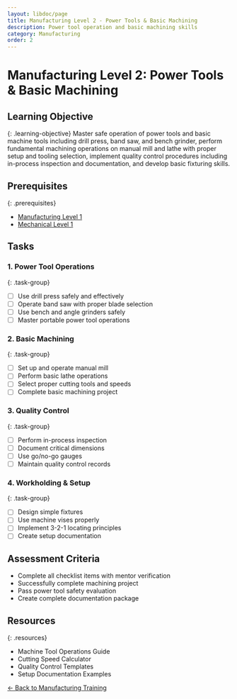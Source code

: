 ```yaml
---
layout: libdoc/page
title: Manufacturing Level 2 - Power Tools & Basic Machining
description: Power tool operation and basic machining skills
category: Manufacturing
order: 2
---
```


# Manufacturing Level 2: Power Tools & Basic Machining

## Learning Objective
{: .learning-objective}
Master safe operation of power tools and basic machine tools including drill press, band saw, and bench grinder, perform fundamental machining operations on manual mill and lathe with proper setup and tooling selection, implement quality control procedures including in-process inspection and documentation, and develop basic fixturing skills.

## Prerequisites
{: .prerequisites}
- [Manufacturing Level 1](../manufacturing/level-1)
- [Mechanical Level 1](../mechanical/level-1)

## Tasks

### 1. Power Tool Operations
{: .task-group}
- [ ] Use drill press safely and effectively
- [ ] Operate band saw with proper blade selection
- [ ] Use bench and angle grinders safely
- [ ] Master portable power tool operations

### 2. Basic Machining
{: .task-group}
- [ ] Set up and operate manual mill
- [ ] Perform basic lathe operations
- [ ] Select proper cutting tools and speeds
- [ ] Complete basic machining project

### 3. Quality Control
{: .task-group}
- [ ] Perform in-process inspection
- [ ] Document critical dimensions
- [ ] Use go/no-go gauges
- [ ] Maintain quality control records

### 4. Workholding & Setup
{: .task-group}
- [ ] Design simple fixtures
- [ ] Use machine vises properly
- [ ] Implement 3-2-1 locating principles
- [ ] Create setup documentation

## Assessment Criteria
- Complete all checklist items with mentor verification
- Successfully complete machining project
- Pass power tool safety evaluation
- Create complete documentation package

## Resources
{: .resources}
- Machine Tool Operations Guide
- Cutting Speed Calculator
- Quality Control Templates
- Setup Documentation Examples

[← Back to Manufacturing Training](../)
